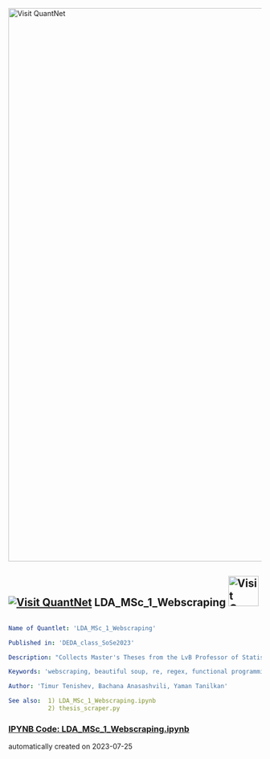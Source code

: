 [<img src="https://github.com/QuantLet/Styleguide-and-FAQ/blob/master/pictures/banner.png" width="1100" alt="Visit QuantNet">](http://quantlet.de/)

## [<img src="https://github.com/QuantLet/Styleguide-and-FAQ/blob/master/pictures/qloqo.png" alt="Visit QuantNet">](http://quantlet.de/) **LDA_MSc_1_Webscraping** [<img src="https://github.com/QuantLet/Styleguide-and-FAQ/blob/master/pictures/QN2.png" width="60" alt="Visit QuantNet 2.0">](http://quantlet.de/)

```yaml

Name of Quantlet: 'LDA_MSc_1_Webscraping' 

Published in: 'DEDA_class_SoSe2023'

Description: "Collects Master's Theses from the LvB Professor of Statistics at HU Berlin, which are published on the HU edoc-Server."

Keywords: 'webscraping, beautiful soup, re, regex, functional programming'

Author: 'Timur Tenishev, Bachana Anasashvili, Yaman Tanilkan'

See also:  1) LDA_MSc_1_Webscraping.ipynb
           2) thesis_scraper.py

```

### [IPYNB Code: LDA_MSc_1_Webscraping.ipynb](LDA_MSc_1_Webscraping.ipynb)


automatically created on 2023-07-25